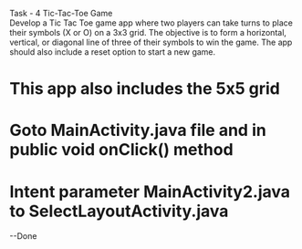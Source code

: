 Task - 4
Tic-Tac-Toe Game
<br>
Develop a Tic Tac Toe game app where two players can take turns to place their symbols (X or O) on a 3x3 grid.
The objective is to form a horizontal, vertical, or diagonal line of three of their symbols to win the game. 
The app should also include a reset option to start a new game.

# This app also includes the 5x5 grid
# Goto MainActivity.java file and in public void onClick() method 
# Intent parameter MainActivity2.java to SelectLayoutActivity.java

--Done
